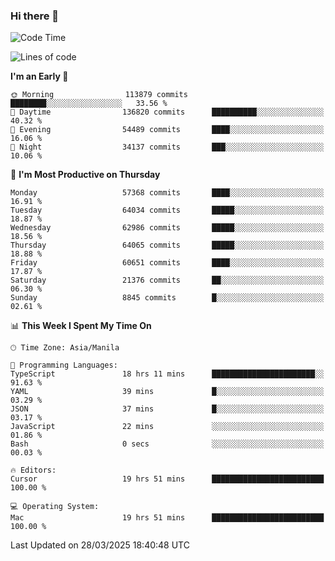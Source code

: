 ### Hi there 👋

<!--START_SECTION:waka-->
![Code Time](http://img.shields.io/badge/Code%20Time-5%2C971%20hrs%2011%20mins-blue)

![Lines of code](https://img.shields.io/badge/From%20Hello%20World%20I%27ve%20Written-125.6%20million%20lines%20of%20code-blue)

**I'm an Early 🐤** 

```text
🌞 Morning                113879 commits      ████████░░░░░░░░░░░░░░░░░   33.56 % 
🌆 Daytime                136820 commits      ██████████░░░░░░░░░░░░░░░   40.32 % 
🌃 Evening                54489 commits       ████░░░░░░░░░░░░░░░░░░░░░   16.06 % 
🌙 Night                  34137 commits       ███░░░░░░░░░░░░░░░░░░░░░░   10.06 % 
```
📅 **I'm Most Productive on Thursday** 

```text
Monday                   57368 commits       ████░░░░░░░░░░░░░░░░░░░░░   16.91 % 
Tuesday                  64034 commits       █████░░░░░░░░░░░░░░░░░░░░   18.87 % 
Wednesday                62986 commits       █████░░░░░░░░░░░░░░░░░░░░   18.56 % 
Thursday                 64065 commits       █████░░░░░░░░░░░░░░░░░░░░   18.88 % 
Friday                   60651 commits       ████░░░░░░░░░░░░░░░░░░░░░   17.87 % 
Saturday                 21376 commits       ██░░░░░░░░░░░░░░░░░░░░░░░   06.30 % 
Sunday                   8845 commits        █░░░░░░░░░░░░░░░░░░░░░░░░   02.61 % 
```


📊 **This Week I Spent My Time On** 

```text
🕑︎ Time Zone: Asia/Manila

💬 Programming Languages: 
TypeScript               18 hrs 11 mins      ███████████████████████░░   91.63 % 
YAML                     39 mins             █░░░░░░░░░░░░░░░░░░░░░░░░   03.29 % 
JSON                     37 mins             █░░░░░░░░░░░░░░░░░░░░░░░░   03.17 % 
JavaScript               22 mins             ░░░░░░░░░░░░░░░░░░░░░░░░░   01.86 % 
Bash                     0 secs              ░░░░░░░░░░░░░░░░░░░░░░░░░   00.03 % 

🔥 Editors: 
Cursor                   19 hrs 51 mins      █████████████████████████   100.00 % 

💻 Operating System: 
Mac                      19 hrs 51 mins      █████████████████████████   100.00 % 
```


 Last Updated on 28/03/2025 18:40:48 UTC
<!--END_SECTION:waka-->


<!--
**rad182/rad182** is a ✨ _special_ ✨ repository because its `README.md` (this file) appears on your GitHub profile.

Here are some ideas to get you started:

- 🔭 I’m currently working on ...
- 🌱 I’m currently learning ...
- 👯 I’m looking to collaborate on ...
- 🤔 I’m looking for help with ...
- 💬 Ask me about ...
- 📫 How to reach me: ...
- 😄 Pronouns: ...
- ⚡ Fun fact: ...
-->
